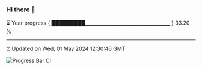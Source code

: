 ### Hi there 👋

⏳ Year progress { █████████▁▁▁▁▁▁▁▁▁▁▁▁▁▁▁▁▁▁▁▁▁ } 33.20 %

---

⏰ Updated on Wed, 01 May 2024 12:30:46 GMT

![Progress Bar CI](https://github.com/liununu/liununu/workflows/Progress%20Bar%20CI/badge.svg)
